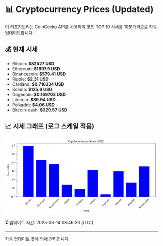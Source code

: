 
# 📊 Cryptocurrency Prices (Updated)

이 리포지토리는 CoinGecko API를 사용하여 코인 TOP 10 시세를 10분가격으로 자동 업데이트합니다.

## 💰 현재 시세
- Bitcoin: **$82527 USD**
- Ethereum: **$1897.9 USD**
- Binancecoin: **$579.41 USD**
- Ripple: **$2.31 USD**
- Cardano: **$0.716334 USD**
- Solana: **$125.6 USD**
- Dogecoin: **$0.169703 USD**
- Litecoin: **$89.94 USD**
- Polkadot: **$4.06 USD**
- Bitcoin-cash: **$329.57 USD**

## 📈 시세 그래프 (로그 스케일 적용)
![Crypto Prices](crypto_prices.png)

⏳ 업데이트 시간: 2025-03-14 08:46:20 (UTC)

---
자동 업데이트 봇에 의해 관리됩니다.
